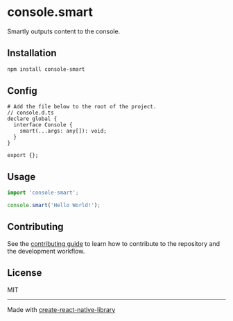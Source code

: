 # console.smart

Smartly outputs content to the console.

## Installation

```sh
npm install console-smart
```

## Config
```shell
# Add the file below to the root of the project.
// console.d.ts
declare global {
  interface Console {
    smart(...args: any[]): void;
  }
}

export {};

```


## Usage

```js
import 'console-smart';

console.smart('Hello World!');
```

## Contributing

See the [contributing guide](CONTRIBUTING.md) to learn how to contribute to the repository and the development workflow.

## License

MIT

---

Made with [create-react-native-library](https://github.com/callstack/react-native-builder-bob)
